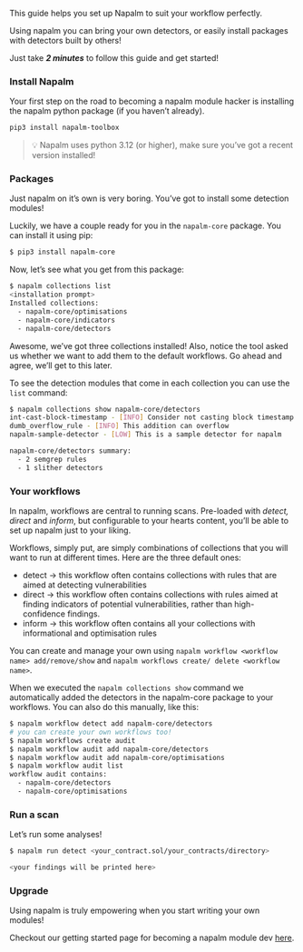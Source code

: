This guide helps you set up Napalm to suit your workflow perfectly.

Using napalm you can bring your own detectors, or easily install packages with detectors built by others! 

Just take ***2 minutes*** to follow this guide and get started!

### Install Napalm

Your first step on the road to becoming a napalm module hacker is installing the napalm python package (if you haven’t already).

```bash
pip3 install napalm-toolbox
```

> 💡 Napalm uses python 3.12 (or higher), make sure you’ve got a recent version installed!

### Packages

Just napalm on it’s own is very boring. You’ve got to install some detection modules!

Luckily, we have a couple ready for you in the `napalm-core` package. You can install it using pip:

```bash
$ pip3 install napalm-core
```

Now, let’s see what you get from this package:

```bash
$ napalm collections list
<installation prompt>
Installed collections:
  - napalm-core/optimisations
  - napalm-core/indicators
  - napalm-core/detectors
```

Awesome, we’ve got three collections installed! Also, notice the tool asked us whether we want to add them to the default workflows. Go ahead and agree, we’ll get to this later.

To see the detection modules that come in each collection you can use the `list` command:

```bash
$ napalm collections show napalm-core/detectors
int-cast-block-timestamp - [INFO] Consider not casting block timestamp to ensure future functionality of the contract.
dumb_overflow_rule - [INFO] This addition can overflow
napalm-sample-detector - [LOW] This is a sample detector for napalm

napalm-core/detectors summary:
  - 2 semgrep rules
  - 1 slither detectors
```

### Your workflows

In napalm, workflows are central to running scans. Pre-loaded with *detect, direct* and *inform*, but configurable to your hearts content, you’ll be able to set up napalm just to your liking.

Workflows, simply put, are simply combinations of collections that you will want to run at different times. Here are the three default ones:

- detect → this workflow often contains collections with rules that are aimed at detecting vulnerabilities
- direct → this workflow often contains collections with rules aimed at finding indicators of potential vulnerabilities, rather than high-confidence findings.
- inform → this workflow often contains all your collections with informational and optimisation rules

You can create and manage your own using `napalm workflow <workflow name> add/remove/show` and `napalm workflows create/ delete <workflow name>`.

When we executed the `napalm collections show` command we automatically added the detectors in the napalm-core package to your workflows. You can also do this manually, like this:

```bash
$ napalm workflow detect add napalm-core/detectors
# you can create your own workflows too!
$ napalm workflows create audit
$ napalm workflow audit add napalm-core/detectors
$ napalm workflow audit add napalm-core/optimisations
$ napalm workflow audit list
workflow audit contains:
  - napalm-core/detectors
  - napalm-core/optimisations
```

### Run a scan

Let’s run some analyses!

```bash
$ napalm run detect <your_contract.sol/your_contracts/directory>

<your findings will be printed here>
```

### Upgrade

Using napalm is truly empowering when you start writing your own modules! 

Checkout our getting started page for becoming a napalm module dev [here](/module-hacker.md).
